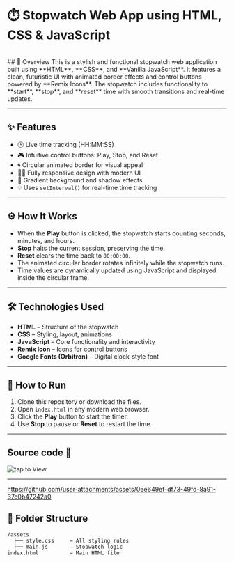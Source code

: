  
# ⏱️ Stopwatch Web App using HTML, CSS & JavaScript
<br>
## 📄 Overview  
This is a stylish and functional stopwatch web application built using **HTML**, **CSS**, and **Vanilla JavaScript**. It features a clean, futuristic UI with animated border effects and control buttons powered by **Remix Icons**. The stopwatch includes functionality to **start**, **stop**, and **reset** time with smooth transitions and real-time updates.

---

## ✨ Features  
- 🕒 Live time tracking (HH:MM:SS)  
- 🎮 Intuitive control buttons: Play, Stop, and Reset  
- 🌀 Circular animated border for visual appeal  
- 🧑‍💻 Fully responsive design with modern UI  
- 🎨 Gradient background and shadow effects  
- 💡 Uses `setInterval()` for real-time time tracking  

---

## ⚙️ How It Works  
- When the **Play** button is clicked, the stopwatch starts counting seconds, minutes, and hours.  
- **Stop** halts the current session, preserving the time.  
- **Reset** clears the time back to `00:00:00`.  
- The animated circular border rotates infinitely while the stopwatch runs.  
- Time values are dynamically updated using JavaScript and displayed inside the circular frame.

---

## 🛠️ Technologies Used  
- **HTML** – Structure of the stopwatch  
- **CSS** – Styling, layout, animations  
- **JavaScript** – Core functionality and interactivity  
- **Remix Icon** – Icons for control buttons  
- **Google Fonts (Orbitron)** – Digital clock-style font  

---

## 🚀 How to Run  
1. Clone this repository or download the files.  
2. Open `index.html` in any modern web browser.  
3. Click the **Play** button to start the timer.  
4. Use **Stop** to pause or **Reset** to restart the time.  

---

## Source code   📂 
![tap to View](https://github.com/13-Bhupendra/Javascript-dynamic-demos/tree/main/StopWatch%20Application)

---

https://github.com/user-attachments/assets/05e649ef-df73-49fd-8a91-37c0b47242a0



## 📂 Folder Structure  
```
/assets
  ├── style.css     → All styling rules
  ├── main.js       → Stopwatch logic
index.html          → Main HTML file


 


 
